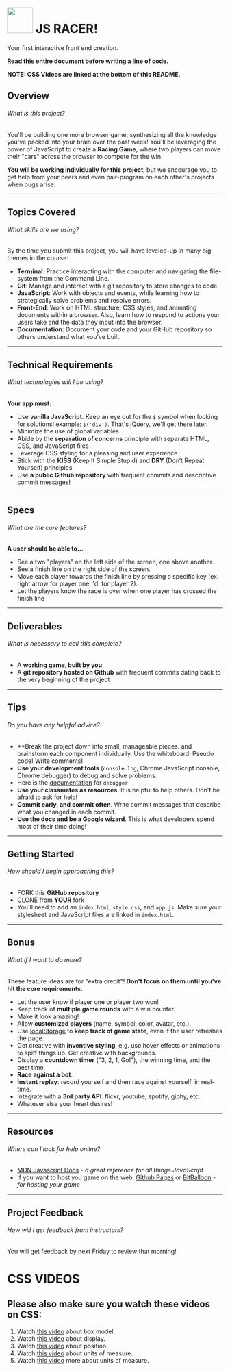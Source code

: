 # <img src="https://cloud.githubusercontent.com/assets/7833470/10423298/ea833a68-7079-11e5-84f8-0a925ab96893.png" width="60"> JS RACER! 

Your first interactive front end creation. 

**Read this entire document before writing a line of code.**

**NOTE: CSS Videos are linked at the bottom of this README.**

## Overview

###### What is this project?

You'll be building one more browser game, synthesizing all the knowledge you've packed into your brain over the past week! You'll be leveraging the power of JavaScript to create a **Racing Game**, where two players can move their "cars" across the browser to compete for the win.

**You will be working individually for this project**, but we encourage you to get help from your peers and even pair-program on each other's projects when bugs arise.

---

## Topics Covered

###### What skills are we using?

By the time you submit this project, you will have leveled-up in many big themes in the course:

* **Terminal**: Practice interacting with the computer and navigating the file-system from the Command Line.
* **Git**: Manage and interact with a git repository to store changes to code.
* **JavaScript**: Work with objects and events, while learning how to strategically solve problems and resolve errors.
* **Front-End**: Work on HTML structure, CSS styles, and animating documents within a browser. Also, learn how to respond to actions your users take and the data they input into the browser.
* **Documentation**: Document your code and your GitHub repository so others understand what you've built.

---

## Technical Requirements
###### What technologies will I be using?

**Your app must:**

* Use **vanilla JavaScript**. Keep an eye out for the `$` symbol when looking for solutions! example: `$('div')`. That's jQuery, we'll get there later.  
* Minimize the use of global variables
* Abide by the **separation of concerns** principle with separate HTML, CSS, and JavaScript files
* Leverage CSS styling for a pleasing and user experience
* Stick with the **KISS** (Keep It Simple Stupid) and **DRY** (Don’t Repeat Yourself) principles
* Use **a public Github repository** with frequent commits and descriptive commit messages!

---

## Specs

###### What are the core features?

**A user should be able to...**

* See a two "players" on the left side of the screen, one above another.
* See a finish line on the right side of the screen.
* Move each player towards the finish line by pressing a specific key (ex. right arrow for player one, 'd' for player 2).
* Let the players know the race is over when one player has crossed the finish line

---

## Deliverables

###### What is necessary to call this complete?

* A **working game, built by you**
* A **git repository hosted on Github** with frequent commits dating back to the very beginning of the project

---

## Tips

###### Do you have any helpful advice?

* **Break the project down into small, manageable pieces. and brainstorm each component individually. Use the whiteboard! Pseudo code! Write comments! 
* **Use your development tools** (`console.log`, Chrome JavaScript console, Chrome debugger) to debug and solve problems. 
* Here is the [documentation](https://developer.mozilla.org/en-US/docs/Web/JavaScript/Reference/Statements/debugger) for `debugger`
* **Use your classmates as resources**. It is helpful to help others. Don't be afraid to ask for help!
* **Commit early, and commit often**. Write commit messages that describe what you changed in each commit.
* **Use the docs and be a Google wizard**. This is what developers spend most of their time doing!

---

## Getting Started

###### How should I begin approaching this?

* FORK this **GitHub repository** 
* CLONE from **YOUR** fork
* You'll need to add an `index.html`, `style.css`, and `app.js`. Make sure your stylesheet and JavaScript files are linked in `index.html`.

---

## Bonus

###### What if I want to do more?

These feature ideas are for "extra credit"! **Don't focus on them until you've hit the core requirements.**

* Let the user know if player one or player two won! 
* Keep track of **multiple game rounds** with a win counter.
* Make it look amazing!
* Allow **customized players** (name, symbol, color, avatar, etc.).
* Use <a href="https://developer.mozilla.org/en-US/docs/Web/API/Window/localStorage" target="_blank">localStorage</a> to **keep track of game state**, even if the user refreshes the page.
* Get creative with **inventive styling**, e.g. use hover effects or animations to spiff things up. Get creative with backgrounds.
* Display a **countdown timer** ("3, 2, 1, Go!"), the winning time, and the best time.
* **Race against a bot**.
* **Instant replay**: record yourself and then race against yourself, in real-time.
* Integrate with a **3rd party API**: flickr, youtube, spotify, giphy, etc.
* Whatever else your heart desires! 

---

## Resources

###### Where can I look for help online?

* <a href="https://developer.mozilla.org/en-US/docs/Web/JavaScript" target="_blank">MDN Javascript Docs</a> - *a great reference for all things JavaScript*
* If you want to host you game on the web: <a href="https://pages.github.com" target="_blank">Github Pages</a> or <a href="https://www.bitballoon.com" target="_blank">BitBalloon</a> - *for hosting your game*

---

## Project Feedback

###### How will I get feedback from instructors?

You will get feedback by next Friday to review that morning!


# CSS VIDEOS

## Please also make sure you watch these videos on CSS: 

1. Watch [this video](https://www.youtube.com/watch?v=HNgdhp1_kEE&index=6&list=PLdnONIhPScST0Vy4LrIZiYKpFNoxgyH7J) about box model.
1. Watch [this video](https://www.youtube.com/watch?v=qjSe_K3agYc&index=7&list=PLdnONIhPScST0Vy4LrIZiYKpFNoxgyH7J) about display.
1. Watch [this video](https://www.youtube.com/watch?v=zH8kjJdvmOs&index=8&list=PLdnONIhPScST0Vy4LrIZiYKpFNoxgyH7J) about position.
1. Watch [this video](https://www.youtube.com/watch?v=5axuSSBIMuQ&index=9&list=PLdnONIhPScST0Vy4LrIZiYKpFNoxgyH7J) about units of measure.
1. Watch [this video](https://www.youtube.com/watch?v=ZfxNpQm6m2g&index=10&list=PLdnONIhPScST0Vy4LrIZiYKpFNoxgyH7J) more about units of measure.
